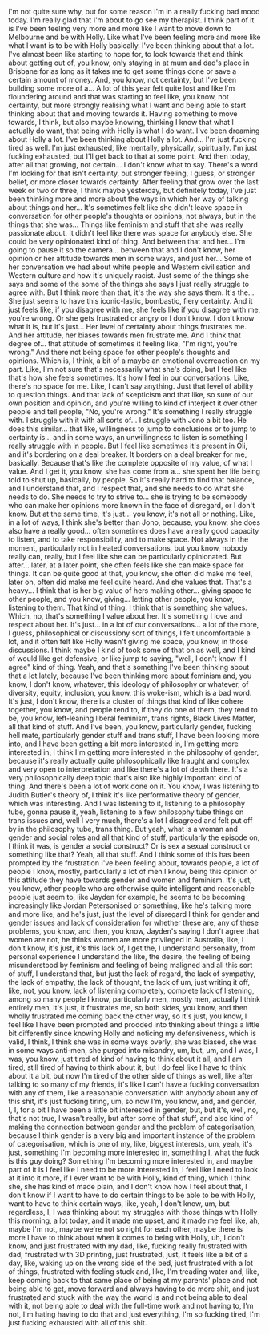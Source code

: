 ﻿I'm not quite sure why, but for some reason I'm in a really fucking bad mood today.
I'm really glad that I'm about to go see my therapist.
I think part of it is I've been feeling very
more and more like I want to move down to Melbourne and be with Holly.
Like what I've been feeling more and more like what I want is to be with Holly basically.
I've been thinking about that a lot. I've almost been like starting to hope for,
to look towards that and think about getting out of, you know, only staying in
at mum and dad's place in Brisbane for as long as it takes me to
get some things done or save a certain amount of money.
And, you know, not certainty, but I've been building some more of a...
A lot of this year felt quite lost and like I'm floundering around and that was starting to feel
like, you know, not certainty, but more strongly realising what I want and being able to start
thinking about that and moving towards it. Having something to move towards, I think, but also
maybe knowing, thinking I know that what I actually do want, that being with Holly is what I do want.
I've been dreaming about Holly a lot. I've been thinking about Holly a lot.
And...
I'm just fucking tired as well. I'm just exhausted, like mentally, physically,
spiritually. I'm just fucking exhausted, but I'll get back to that at some point.
And then today, after all that growing, not certain... I don't know what to say. There's
a word I'm looking for that isn't certainty, but stronger feeling, I guess, or stronger belief,
or more closer towards certainty. After feeling that grow over the last week or two or three,
I think maybe yesterday, but definitely today,
I've just been thinking more and more about the ways
in which her way of talking about things and her... It's sometimes felt like she didn't leave
space in conversation for other people's thoughts or opinions, not always, but in the things that
she was... Things like feminism and stuff that she was really passionate about. It didn't feel like
there was space for anybody else. She could be very opinionated kind of thing. And
between that and her... I'm going to pause it so the camera... between that and
I don't know, her opinion or her attitude towards men in some ways, and just her...
Some of her conversation we had about white people and Western civilisation and Western
culture and how it's uniquely racist. Just some of the things she says and some of the
some of the things she says I just really struggle to agree with. But I think more
than that, it's the way she says them. It's the... She just seems to have this iconic-lastic, bombastic,
fiery certainty. And it just feels like, if you disagree with me,
she feels like if you disagree with me, you're wrong. Or she gets frustrated or angry or I don't
know. I don't know what it is, but it's just... Her level of certainty about things frustrates me.
And her attitude, her biases towards men frustrate me.
And I think that degree of... that attitude of sometimes it feeling like, "I'm right, you're wrong."
And there not being space for other people's thoughts and opinions. Which is, I think,
a bit of a maybe an emotional overreaction on my part. Like, I'm not sure that's necessarily
what she's doing, but I feel like that's how she feels sometimes. It's how I feel in our
conversations. Like, there's no space for me. Like, I can't say anything. Just that level of
ability to question things. And that lack of skepticism and that like, so sure of our own
position and opinion, and you're willing to kind of interject it over other people and tell people,
"No, you're wrong." It's something I really struggle with. I struggle with it with all
sorts of... I struggle with Jono a bit too. He does this similar... that like, willingness to jump
to conclusions or to jump to certainty is... and in some ways, an unwillingness to listen
is something I really struggle with in people. But I feel like sometimes it's present in Oli,
and it's bordering on a deal breaker. It borders on a deal breaker for me, basically.
Because that's like the complete opposite of my value, of what I value.
And I get it, you know, she has come from a... she spent her life being told to shut up, basically,
by people. So it's really hard to find that balance, and I understand that, and I respect that,
and she needs to do what she needs to do. She needs to try to strive to... she is trying to
be somebody who can make her opinions more known in the face of disregard, or I don't know.
But at the same time, it's just... you know, it's not all or nothing. Like,
in a lot of ways, I think she's better than Jono, because, you know, she does also have a really good...
often sometimes does have a really good capacity to listen, and to take responsibility, and to make
space. Not always in the moment, particularly not in heated conversations, but you know, nobody
really can, really, but I feel like she can be particularly opinionated.
But after... later, at a later point, she often feels like she
can make space for things. It can be quite good at that, you know, she often did make me feel,
later on, often did make me feel quite heard. And she values that. That's a heavy... I think that is
her big value of hers making other... giving space to other people, and you know, giving... letting
other people, you know, listening to them. That kind of thing. I think that is something she values.
Which, no, that's something I value about her. It's something I love and respect about her.
It's just... in a lot of our conversations... a lot of the more, I guess, philosophical or
discussiony sort of things, I felt uncomfortable a lot, and it often felt like Holly wasn't giving
me space, you know, in those discussions. I think maybe I kind of took some of that on as well, and I
kind of would like get defensive, or like jump to saying, "well, I don't know if I agree" kind of thing.
Yeah, and that's something I've been thinking about that a lot lately, because I've been thinking
more about feminism and, you know, I don't know, whatever, this ideology of philosophy or whatever,
of diversity, equity, inclusion, you know, this woke-ism, which is a bad word. It's just, I don't know,
there is a cluster of things that kind of like cohere together, you know, and people tend to,
if they do one of them, they tend to be, you know, left-leaning liberal feminism, trans rights,
Black Lives Matter, all that kind of stuff. And I've been, you know, particularly gender,
fucking hell mate, particularly gender stuff and trans stuff, I have been looking more into,
and I have been getting a bit more interested in, I'm getting more interested in, I think I'm getting
more interested in the philosophy of gender, because it's really actually quite philosophically
like fraught and complex and very open to interpretation and like there's a lot of depth
there. It's a very philosophically deep topic that's also like highly important kind of thing.
And there's been a lot of work done on it. You know, I was listening to Judith Butler's
theory of, I think it's like performative theory of gender, which was interesting.
And I was listening to it, listening to a philosophy tube,
gonna pause it, yeah, listening to a few philosophy tube things on trans issues and,
well I very much, there's a lot I disagreed and felt put off by in the philosophy tube,
trans thing. But yeah, what is a woman and gender and social roles and all that kind of stuff,
particularly the episode on, I think it was, is gender a social construct?
Or is sex a sexual construct or something like that?
Yeah, all that stuff. And I think some of this has been prompted by
the frustration I've been feeling about, towards people,
a lot of people I know, mostly, particularly a lot of men I know, being
this opinion or this attitude they have towards gender and women and feminism.
It's just, you know, other people who are otherwise quite intelligent and reasonable people
just seem to, like Jayden for example, he seems to be becoming increasingly
like Jordan Petersonised or something, like he's talking more and more like, and he's just,
just the level of disregard I think for gender and gender issues and
lack of consideration for whether these are, any of these problems,
you know, and then, you know, Jayden's saying I don't agree that women are
not, he thinks women are more privileged in Australia, like, I don't know, it's just,
it's this lack of, I get the, I understand personally, from personal experience I understand
the like, the desire, the feeling of being misunderstood by feminism and
feeling of being maligned and all this sort of stuff, I understand that, but
just the lack of regard, the lack of sympathy, the lack of empathy, the lack of thought, the lack of
um, just writing it off, like, not, you know, lack of listening completely, complete lack of listening,
among so many people I know, particularly men, mostly men, actually I think entirely men,
it's just, it frustrates me, so both sides, you know, and then wholly frustrated me coming
back the other way, so it's just, you know, I feel like I have been prompted and prodded into
thinking about things a little bit differently since knowing Holly and noticing my defensiveness,
which is valid, I think, I think she was in some ways overly, she was biased, she was in some ways
anti-men, she purged into misandry, um,
but,
um,
and I was, I was, you know, just tired of kind of having to think about it all, and I am tired,
still tired of having to think about it, but I do feel like I have to think about it a bit,
but now I'm tired of the other side of things as well, like after talking to so many of my friends,
it's like I can't have a fucking conversation with any of them, like a reasonable conversation with
anybody about any of this shit, it's just fucking tiring, um, so now I'm, you know, and, and gender,
I, I, for a bit I have been a little bit interested in gender, but, but it's, well, no, that's not
true, I wasn't really, but after some of that stuff, and also kind of making the connection
between gender and the problem of categorisation, because I think gender is a very big and important
instance of the problem of categorisation, which is one of my, like, biggest interests, um,
yeah, it's just, something I'm becoming more interested in, something I, what the fuck is this guy doing?
Something I'm becoming more interested in, and maybe part of it is I feel like I need to be
more interested in, I feel like I need to look at it into it more, if I ever want to be with
Holly, kind of thing, which I think she, she has kind of made plain, and I don't know how I feel
about that, I don't know if I want to have to do certain things to be able to be with Holly,
want to have to think certain ways, like, yeah, I don't know, um, but regardless, I, I was thinking
about my struggles with those things with Holly this morning, a lot today, and it made me upset,
and it made me feel like, ah, maybe I'm not, maybe we're not so right for each other, maybe
there is more I have to think about when it comes to being with Holly, uh, I don't know,
and just frustrated with my dad, like, fucking really frustrated with dad,
frustrated with 3D printing, just frustrated, just, it feels like a bit of a day, like,
waking up on the wrong side of the bed, just frustrated with a lot of things, frustrated with
feeling stuck and, like, I'm treading water and, like, keep coming back to that same place of
being at my parents' place and not being able to get, move forward and always having to do more shit,
and just frustrated and stuck with the way the world is and not being able to deal with it,
not being able to deal with the full-time work and not having to, I'm not,
I'm hating having to do that and just everything, I'm so fucking tired,
I'm just fucking exhausted with all of this shit.
